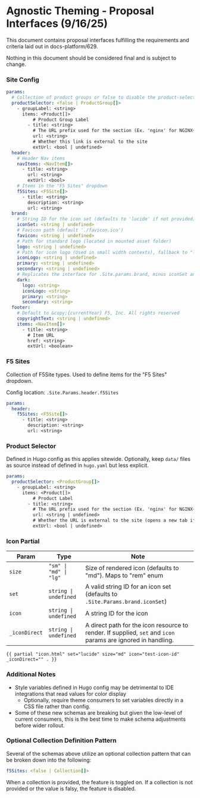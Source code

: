 # Agnostic Theming - Proposal Interfaces (9/16/25)

This document contains proposal interfaces fulfilling the requirements and criteria
laid out in docs-platform/629.

Nothing in this document should be considered final and is subject to change.

### Site Config

```yaml
params:
  # Collection of product groups or false to disable the product-selector
  productSelector: <false | ProductGroup[]> 
    - groupLabel: <string>
      items: <Product[]>
          # Product Group Label
        - title: <string>
          # The URL prefix used for the section (Ex. 'nginx' for NGINX+)
          url: <string>
          # Whether this link is external to the site
          extUrl: <bool | undefined>
  header:
    # Header Nav items
    navItems: <NavItem[]>
      - title: <string>
        url: <string>
        extUrl: <bool> 
    # Items in the "F5 Sites" dropdown
    f5Sites: <F5Site[]>
      - title: <string>
        description: <string>
        url: <string>
  brand:
    # String ID for the icon set (defaults to 'lucide' if not provided)
    iconSet: <string | undefined>
    # Favicon path (default './favicon.ico')
    favicon: <string | undefined>
    # Path for standard logo (located in mounted asset folder)
    logo: <string | undefined>
    # Path for icon logo (Used in small width contexts), fallback to "logo" if not defined
    iconLogo: <string | undefined>
    primary: <string | undefined>
    secondary: <string | undefined>
    # Replicates the interface for .Site.params.brand, minus iconSet and favicon
    dark:
      logo: <string>
      iconLogo: <string>
      primary: <string>
      secondary: <string>
  footer:
    # Default to &copy;{currentYear} F5, Inc. All rights reserved
    copyrightText: <string | undefined>
    items: <NavItem[]>
      - title: <string>
        # Item URL
        href: <string>
        extUrl: <boolean>

```

### F5 Sites

Collection of F5Site types. Used to define items for the "F5 Sites" dropdown.

Config location:  `.Site.Params.header.f5Sites`

```yaml
params:
  header:
    f5Sites: <F5Site[]>
      - title: <string>
        description: <string>
        url: <string>
```

### Product Selector

Defined in Hugo config as this applies sitewide. Optionally, keep `data/` files as source
instead of defined in `hugo.yaml` but less explicit.

```yaml
params:
  productSelector: <ProductGroup[]>
    - groupLabel: <string>
      items: <Product[]>
          # Product Label
        - title: <string>
          # The URL prefix used for the section (Ex. 'nginx' for NGINX+). Definition not required if extUrl
          url: <string | undefined>
          # Whether the URL is external to the site (opens a new tab if true)
          extUrl: <bool | undefined>
```

### Icon Partial

| Param         | Type                   | Note                                                                                                         |
|---------------|------------------------|--------------------------------------------------------------------------------------------------------------|
| `size`        | `"sm" \| "md" \| "lg"` | Size of rendered icon (defaults to "md"). Maps to "rem" enum                                                 |
| `set`         | `string \| undefined`  | A valid string ID for an icon set (defaults to `.Site.Params.brand.iconSet`)                                 |
| `icon`        | `string \| undefined`  | A string ID for the icon                                                                                     |
| `_iconDirect` | `string \| undefined`  | A direct path for the icon resource to render. If supplied, `set` and `icon` params are ignored in handling. |

```go-template
{{ partial "icon.html" set="lucide" size="md" icon="test-icon-id" _iconDirect="" . }}
```

### Additional Notes

* Style variables defined in Hugo config may be detrimental to IDE integrations that read values for color display
  * Optionally, require theme consumers to set variables directly in a CSS file rather than config.
* Some of these new schemas are breaking but given the low-level of current consumers, this is the best time to make schema adjustments before wider rollout.

### Optional Collection Definition Pattern

Several of the schemas above utilize an optional collection pattern that can be broken down into the following:

```yaml
f5Sites: <false | Collection[]>
```

When a collection is provided, the feature is toggled on. If a collection is not provided or the value is falsy, the feature is disabled. 
